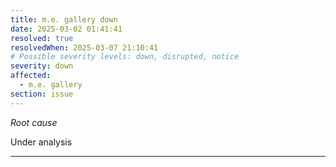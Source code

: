 ```yaml
---
title: m.e. gallery down
date: 2025-03-02 01:41:41
resolved: true
resolvedWhen: 2025-03-07 21:10:41
# Possible severity levels: down, disrupted, notice
severity: down
affected:
  - m.e. gallery
section: issue
---
```


*Root cause*

Under analysis

---


